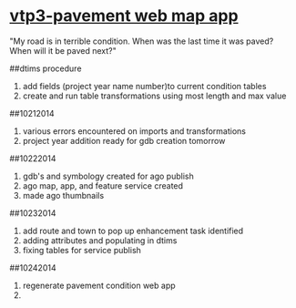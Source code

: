 [vtp3-pavement web map app](http://vtrans.maps.arcgis.com/apps/webappviewer/index.html?id=c4e33f213ee84cb4b69ab44cf73445d8)
=============

"My road is in terrible condition. When was the last time it was paved? When will it be paved next?"

##dtims procedure
1. add fields (project year name number)to current condition tables
2. create and run table transformations using most length and max value

##10212014
1. various errors encountered on imports and transformations
2. project year addition ready for gdb creation tomorrow

##10222014
1. gdb's and symbology created for ago publish
2. ago map, app, and feature service created
3. made ago thumbnails

##10232014
1. add route and town to pop up enhancement task identified
2. adding attributes and populating in dtims
3. fixing tables for service publish

##10242014
1. regenerate pavement condition web app
2. 
